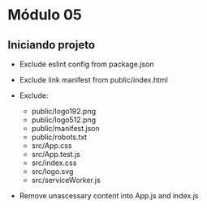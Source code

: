 # Módulo 05

## Iniciando projeto

- Exclude eslint config from package.json
- Exclude link manifest from public/index.html
- Exclude:

  - public/logo192.png
  - public/logo512.png
  - public/manifest.json
  - public/robots.txt
  - src/App.css
  - src/App.test.js
  - src/index.css
  - src/logo.svg
  - src/serviceWorker.js

- Remove unascessary content into App.js and index.js
